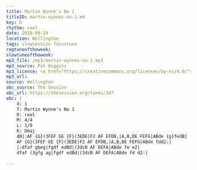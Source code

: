 ```yaml
---
title: Martin Wynne's No 1
titleID: martin-wynnes-no-1.md
key: D
rhythm: reel
date: 2018-09-20
location: Wellington
tags: slowsession focustune
regtuneoftheweek:
slowtuneoftheweek:
mp3_file: /mp3/martin-wynnes-no-1.mp3
mp3_source: Pat Higgins
mp3_licence: <a href="https://creativecommons.org/licenses/by-nc/4.0/">CC-BY-NC-4.0</a>
mp3_url:
source: Wellington
abc_source: The Session
abc_url: https://thesession.org/tunes/347
abc: |
    X: 1
    T: Martin Wynne's No 1
    R: reel
    M: 4/4
    L: 1/8
    K: Dmaj
    dB|:AF {G}(3FEF GE {F}(3EDE|F2 AF EFDB,|A,B,DE FEFG|ABde {g}fedB|
    AF {G}(3FEF GE {F}(3EDE|F2 AF EFDB,|A,B,DE FEFG|ABde fdd2:|
    |:dfaf gbeg|fgdf edBd|(3dcB AF DEFA|ABde fe e2|
    dfaf (3gfg ag|fgdf edBd|(3dcB AF DEFA|ABde fd d2:|

---
```

